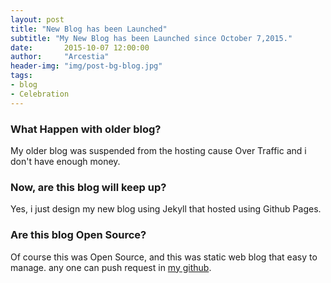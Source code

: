 ```yaml
---
layout: post
title: "New Blog has been Launched"
subtitle: "My New Blog has been Launched since October 7,2015."
date:       2015-10-07 12:00:00
author:     "Arcestia"
header-img: "img/post-bg-blog.jpg"
tags:
- blog
- Celebration
---
```

### What Happen with older blog?

My older blog was suspended from the hosting cause Over Traffic and i don't have enough money.

### Now, are this blog will keep up?

Yes, i just design my new blog using Jekyll that hosted using Github Pages.

### Are this blog Open Source?

Of course this was Open Source, and this was static web blog that easy to manage.
any one can push request in [my github](https://github.com/arcestia/arcestia.github.io).
